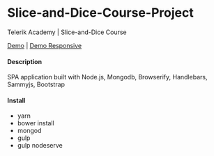 # Slice-and-Dice-Course-Project
Telerik Academy | Slice-and-Dice Course

  [Demo](https://www.youtube.com/watch?v=pm29pNBALpM) | [Demo Responsive](https://www.youtube.com/watch?v=oeVcLNDVNF0) 
  
 #### Description
  SPA application built with Node.js, Mongodb, Browserify, Handlebars, Sammyjs, Bootstrap

 #### Install
 
 - yarn
 - bower install
 - mongod
 - gulp
 - gulp nodeserve
